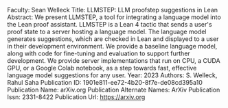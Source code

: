 Faculty: Sean Welleck
Title: LLMSTEP: LLM proofstep suggestions in Lean
Abstract: We present LLMSTEP, a tool for integrating a language model into the Lean proof assistant. LLMSTEP is a Lean 4 tactic that sends a user's proof state to a server hosting a language model. The language model generates suggestions, which are checked in Lean and displayed to a user in their development environment. We provide a baseline language model, along with code for fine-tuning and evaluation to support further development. We provide server implementations that run on CPU, a CUDA GPU, or a Google Colab notebook, as a step towards fast, effective language model suggestions for any user.
Year: 2023
Authors: S. Welleck, Rahul Saha
Publication ID: 1901e811-ee72-4b20-8f7e-de08cd395a10
Publication Name: arXiv.org
Publication Alternate Names: ArXiv
Publication Issn: 2331-8422
Publication Url: https://arxiv.org

